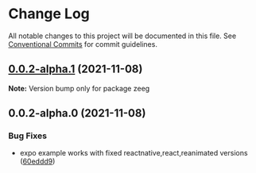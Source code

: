 # Change Log

All notable changes to this project will be documented in this file.
See [Conventional Commits](https://conventionalcommits.org) for commit guidelines.

## [0.0.2-alpha.1](https://github.com/nandorojo/zeeg/compare/v0.0.2-alpha.0...v0.0.2-alpha.1) (2021-11-08)

**Note:** Version bump only for package zeeg





## 0.0.2-alpha.0 (2021-11-08)


### Bug Fixes

* expo example works with fixed reactnative,react,reanimated versions ([60eddd9](https://github.com/nandorojo/zeeg/commit/60eddd9dec54ca13fb775e45a01ce8fcb1998715))
